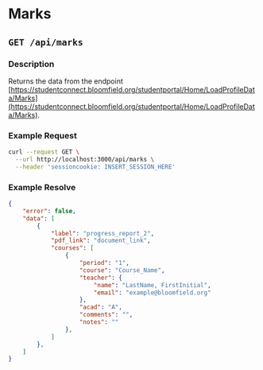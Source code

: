 # Marks
## ``GET /api/marks``

### Description
Returns the data from the endpoint [https://studentconnect.bloomfield.org/studentportal/Home/LoadProfileData/Marks](https://studentconnect.bloomfield.org/studentportal/Home/LoadProfileData/Marks).

### Example Request
```bash
curl --request GET \
  --url http://localhost:3000/api/marks \
  --header 'sessioncookie: INSERT_SESSION_HERE'
```

### Example Resolve
```json
{
	"error": false,
	"data": [
		{
			"label": "progress_report_2",
			"pdf_link": "document_link",
			"courses": [
				{
					"period": "1",
					"course": "Course_Name",
					"teacher": {
						"name": "LastName, FirstInitial",
						"email": "example@bloomfield.org"
					},
					"acad": "A",
					"comments": "",
					"notes": ""
				},
			]
		},
	]
}
```
